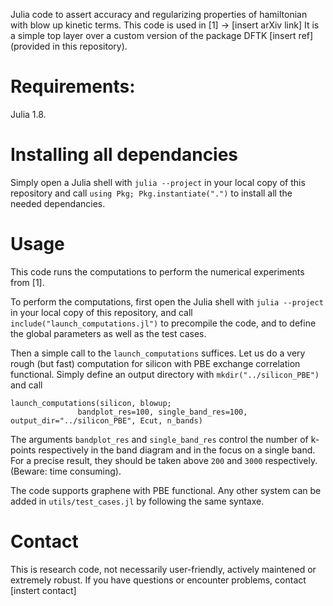 Julia code to assert accuracy and regularizing properties of hamiltonian with blow up
kinetic terms. This code is used in [1] -> [insert arXiv link]
It is a simple top layer over a custom version of the package DFTK [insert ref] (provided in this repository).

# Requirements: 
Julia 1.8.

# Installing all dependancies
Simply open a Julia shell with `julia --project` in your local copy of this repository and call
`using Pkg; Pkg.instantiate(".")` to install all the needed dependancies.

# Usage
This code runs the computations to perform the numerical experiments from [1].

To perform the computations, first open the Julia shell with `julia --project` in your
local copy of this repository, and call `include("launch_computations.jl")` to precompile
the code, and to define the global parameters as well as the test cases.

Then a simple call to the `launch_computations` suffices. Let us do a very rough (but fast)
computation for silicon with PBE exchange correlation functional. Simply define an output directory with
`mkdir("../silicon_PBE")` and call

```
launch_computations(silicon, blowup; 
               bandplot_res=100, single_band_res=100, output_dir="../silicon_PBE", Ecut, n_bands)
```

The arguments `bandplot_res` and `single_band_res` control the number of k-points respectively in the
band diagram and in the focus on a single band. For a precise result, they should be taken above
`200` and `3000` respectively. (Beware: time consuming).

The code supports graphene with PBE functional. Any other system can be added in `utils/test_cases.jl` 
by following the same syntaxe.

# Contact
This is research code, not necessarily user-friendly, actively maintened or extremely robust.
If you have questions or encounter problems, contact [instert contact]
